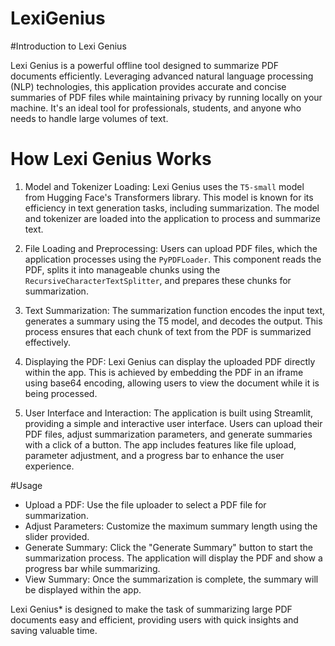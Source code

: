 # LexiGenius

#Introduction to Lexi Genius

Lexi Genius is a powerful offline tool designed to summarize PDF documents efficiently. Leveraging advanced natural language processing (NLP) technologies, this application provides accurate and concise summaries of PDF files while maintaining privacy by running locally on your machine. It's an ideal tool for professionals, students, and anyone who needs to handle large volumes of text.

# How Lexi Genius Works

1. Model and Tokenizer Loading: 
   Lexi Genius uses the `T5-small` model from Hugging Face's Transformers library. This model is known for its efficiency in text generation tasks, including summarization. The model and tokenizer are loaded into the application to process and summarize text.

2. File Loading and Preprocessing:
   Users can upload PDF files, which the application processes using the `PyPDFLoader`. This component reads the PDF, splits it into manageable chunks using the `RecursiveCharacterTextSplitter`, and prepares these chunks for summarization.

3. Text Summarization:
   The summarization function encodes the input text, generates a summary using the T5 model, and decodes the output. This process ensures that each chunk of text from the PDF is summarized effectively.

4. Displaying the PDF:
   Lexi Genius can display the uploaded PDF directly within the app. This is achieved by embedding the PDF in an iframe using base64 encoding, allowing users to view the document while it is being processed.

5. User Interface and Interaction:
   The application is built using Streamlit, providing a simple and interactive user interface. Users can upload their PDF files, adjust summarization parameters, and generate summaries with a click of a button. The app includes features like file upload, parameter adjustment, and a progress bar to enhance the user experience.

#Usage

- Upload a PDF: Use the file uploader to select a PDF file for summarization.
- Adjust Parameters: Customize the maximum summary length using the slider provided.
- Generate Summary: Click the "Generate Summary" button to start the summarization process. The application will display the PDF and show a progress bar while summarizing.
- View Summary: Once the summarization is complete, the summary will be displayed within the app.

Lexi Genius* is designed to make the task of summarizing large PDF documents easy and efficient, providing users with quick insights and saving valuable time.
